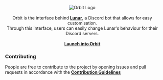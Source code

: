 <p align='center'>
<img src="https://i.imgur.com/VZDNQNU.png" alt="Orbit Logo">
<br><br>
Orbit is the interface behind <b><a href="https://github.com/maikdevries/Lunar">Lunar</a></b>, a Discord bot that allows for easy customisation.
<br>
Through this interface, users can easily change Lunar's behaviour for their Discord servers.
<br><br>
<b><a href="https://maikdevries.com/orbit">Launch into Orbit</a></b>
<br>
</p>

### **Contributing**
People are free to contribute to the project by opening issues and pull requests in accordance with the **[Contribution Guidelines](https://github.com/maikdevries/Orbit/blob/main/.github/CONTRIBUTING.md)**
